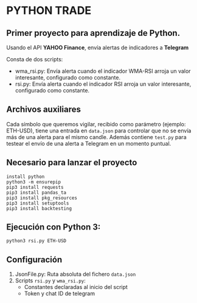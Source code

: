 # PYTHON TRADE

## Primer proyecto para aprendizaje de Python.

Usando el API __YAHOO Finance__, envía alertas de indicadores a __Telegram__

Consta de dos scripts:
- wma_rsi.py: Envía alerta cuando el indicador WMA-RSI arroja un valor interesante, configurado como constante.
- rsi.py: Envía alerta cuando el indicador RSI arroja un valor interesante, configurado como constante.

## Archivos auxiliares

Cada símbolo que queremos vigilar, recibido como parámetro (ejemplo: ETH-USD), tiene una entrada en `data.json` para controlar que no se envía más de una alerta para el mismo candle. Además contiene `test.py` para testear el envío de una alerta a Telegram en un momento puntual.

## Necesario para lanzar el proyecto

```
install python
python3 -m ensurepip
pip3 install requests
pip3 install pandas_ta
pip3 install pkg_resources
pip3 install setuptools
pip3 install backtesting
```

## Ejecución con Python 3:

```
python3 rsi.py ETH-USD
```

## Configuración

1. JsonFile.py: Ruta absoluta del fichero `data.json`
2. Scripts `rsi.py` y `wma_rsi.py`:
   - Constantes declaradas al inicio del script
   - Token y chat ID de telegram
